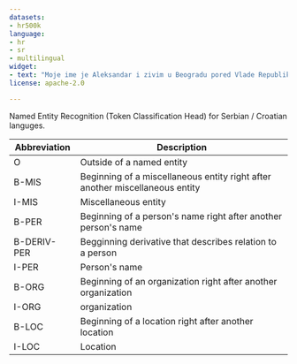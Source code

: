 ```yaml
---
datasets:
- hr500k
language: 
- hr
- sr
- multilingual
widget:
- text: "Moje ime je Aleksandar i zivim u Beogradu pored Vlade Republike Srbije"
license: apache-2.0

---
```


Named Entity Recognition (Token Classification Head) for Serbian / Croatian languges.

Abbreviation|Description
-|-
O|Outside of a named entity
B-MIS |Beginning of a miscellaneous entity right after another miscellaneous entity
I-MIS | Miscellaneous entity
B-PER |Beginning of a person's name right after another person's name
B-DERIV-PER| Begginning derivative that describes relation to a person
I-PER |Person's name
B-ORG |Beginning of an organization right after another organization
I-ORG |organization
B-LOC |Beginning of a location right after another location
I-LOC |Location